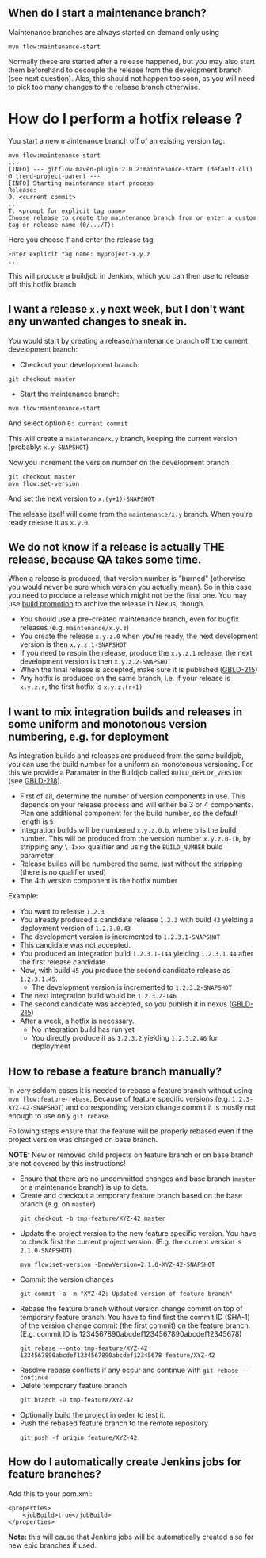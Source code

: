 When do I start a maintenance branch?
-------------------------------------

Maintenance branches are always started on demand only using

```
mvn flow:maintenance-start
```

Normally these are started after a release happened, but you may also start them beforehand to decouple the release from the development branch (see next question). Alas, this should not happen too soon, as you will need to pick too many changes to the release branch otherwise.


# How do I perform a hotfix release ?

You start a new maintenance branch off of an existing version tag:

```
mvn flow:maintenance-start
...
[INFO] --- gitflow-maven-plugin:2.0.2:maintenance-start (default-cli) @ trend-project-parent ---
[INFO] Starting maintenance start process
Release:
0. <current commit>
...
T. <prompt for explicit tag name>
Choose release to create the maintenance branch from or enter a custom tag or release name (0/.../T):
```
Here you choose `T` and enter the release tag
```
Enter explicit tag name: myproject-x.y.z
...
```

This will produce a buildjob in Jenkins, which you can then use to release off this hotfix branch


I want a release `x.y` next week, but I don't want any unwanted changes to sneak in.
------------------------------------------------------------------------------------

You would start by creating a release/maintenance branch off the current development branch:
* Checkout your development branch:

```
git checkout master
```

* Start the maintenance branch:

```
mvn flow:maintenance-start
```

And select option `0: current commit`

This will create a `maintenance/x.y` branch, keeping the current version (probably: `x.y-SNAPSHOT`)

Now you increment the version number on the development branch:

```
git checkout master
mvn flow:set-version
```

And set the next version to `x.(y+1)-SNAPSHOT`

The release itself will come from the `maintenance/x.y` branch. When you're ready release it as `x.y.0`.

We do not know if a release is actually THE release, because QA takes some time.
--------------------------------------------------------------------------------

When a release is produced, that version number is "burned" (otherwise you would never be sure which version you actually mean). So in this case you need to produce a release which might not be the final one. You may use [build promotion](https://jira.gebit.de/browse/GBLD-215) to archive the release in Nexus, though.

* You should use a pre-created maintenance branch, even for bugfix releases (e.g. `maintenance/x.y.z`)
* You create the release `x.y.z.0` when you're ready, the next development version is then `x.y.z.1-SNAPSHOT`
* If you need to respin the release, produce the `x.y.z.1` release, the next development version is then `x.y.z.2-SNAPSHOT`
* When the final release is accepted, make sure it is published ([GBLD-215](https://jira.gebit.de/browse/GBLD-215))
* Any hotfix is produced on the same branch, i.e. if your release is `x.y.z.r`, the first hotfix is `x.y.z.(r+1)`

I want to mix integration builds and releases in some uniform and monotonous version numbering, e.g. for deployment
-------------------------------------------------------------------------------------------------------------------

As integration builds and releases are produced from the same buildjob, you can use the build number for a uniform an monotonous versioning. For this we provide a Paramater in the Buildjob called `BUILD_DEPLOY_VERSION` (see [GBLD-218](https://jira.gebit.de/browse/GBLD-218)).

* First of all, determine the number of version components in use. This depends on your release process and will either be 3 or 4 components. Plan one additional component for the build number, so the default length is `5`
* Integration builds will be numbered `x.y.z.0.b`, where `b` is the build number. This will be produced from the version number `x.y.z.0-Ib`, by stripping any `\-Ixxx` qualifier and using the `BUILD_NUMBER` build parameter
* Release builds will be numbered the same, just without the stripping (there is no qualifier used)
* The 4th version component is the hotfix number

Example:

* You want to release `1.2.3`
* You already produced a candidate release `1.2.3` with build `43` yielding a deployment version of `1.2.3.0.43`
* The development version is incremented to `1.2.3.1-SNAPSHOT`
* This candidate was not accepted.
* You produced an integration build `1.2.3.1-I44` yielding `1.2.3.1.44` after the first release candidate
* Now, with build `45` you produce the second candidate release as `1.2.3.1.45`.
	* The development version is incremented to `1.2.3.2-SNAPSHOT`
* The next integration build would be `1.2.3.2-I46`
* The second candidate was accepted, so you publish it in nexus ([GBLD-215](https://jira.gebit.de/browse/GBLD-215))
* After a week, a hotfix is necessary.
	* No integration build has run yet
	* You directly produce it as `1.2.3.2` yielding `1.2.3.2.46` for deployment

How to rebase a feature branch manually?
----------------------------------------

In very seldom cases it is needed to rebase a feature branch without using `mvn flow:feature-rebase`. Because of feature specific versions (e.g. `1.2.3-XYZ-42-SNAPSHOT`) and corresponding version change commit it is mostly not enough to use only `git rebase`.

Following steps ensure that the feature will be properly rebased even if the project version was changed on base branch.

**NOTE:** New or removed child projects on feature branch or on base branch are not covered by this instructions!

* Ensure that there are no uncommitted changes and base branch (`master` or a maintenance branch) is up to date.
* Create and checkout a temporary feature branch based on the base branch (e.g. on `master`)
	```
	git checkout -b tmp-feature/XYZ-42 master
	```
* Update the project version to the new feature specific version. You have to check first the current project version. (E.g. the current version is `2.1.0-SNAPSHOT`)
	```
	mvn flow:set-version -DnewVersion=2.1.0-XYZ-42-SNAPSHOT
	```
* Commit the version changes
	```
	git commit -a -m "XYZ-42: Updated version of feature branch"
	```
* Rebase the feature branch without version change commit on top of temporary feature branch. You have to find first the commit ID (SHA-1) of the version change commit (the first commit) on the feature branch. (E.g. commit ID is 1234567890abcdef1234567890abcdef12345678)
	```
	git rebase --onto tmp-feature/XYZ-42 1234567890abcdef1234567890abcdef12345678 feature/XYZ-42
	```
* Resolve rebase conflicts if any occur and continue with `git rebase --continue`
* Delete temporary feature branch
	```
	git branch -D tmp-feature/XYZ-42
	```
* Optionally build the project in order to test it.
* Push the rebased feature branch to the remote repository
	```
	git push -f origin feature/XYZ-42
	```

How do I automatically create Jenkins jobs for feature branches?
----------------------------------------------------------------

Add this to your pom.xml:

```
<properties>
    <jobBuild>true</jobBuild>
</properties>
```

**Note:** this will cause that Jenkins jobs will be automatically created also for new epic branches if used.
